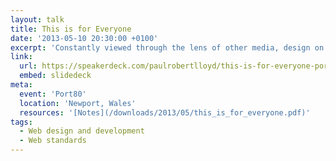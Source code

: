 ```yaml
---
layout: talk
title: This is for Everyone
date: '2013-05-10 20:30:00 +0100'
excerpt: 'Constantly viewed through the lens of other media, design on the web has remained constrained by the rituals of print and latterly a desire to mimic native applications. With the help of Doctor Who and the Avengers, I’ll show you how the web’s underlying principles can inform our designs and help us deliver experiences that are true to the nature of the web.'
link:
  url: https://speakerdeck.com/paulrobertlloyd/this-is-for-everyone-port-80
  embed: slidedeck
meta:
  event: 'Port80'
  location: 'Newport, Wales'
  resources: '[Notes](/downloads/2013/05/this_is_for_everyone.pdf)'
tags:
  - Web design and development
  - Web standards
---
```

